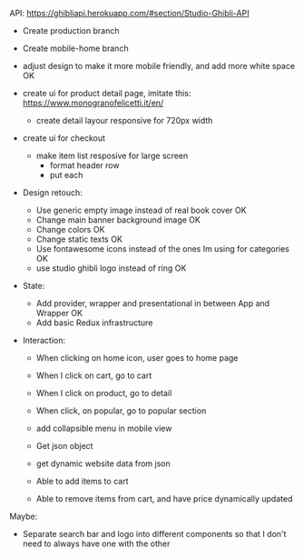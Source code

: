 API: https://ghibliapi.herokuapp.com/#section/Studio-Ghibli-API 

- Create production branch
- Create mobile-home branch

- adjust design to make it more mobile friendly, and add more white space OK
- create ui for product detail page, imitate this: https://www.monogranofelicetti.it/en/
    - create detail layour responsive for 720px width
- create ui for checkout
    - make item list resposive for large screen
        - format header row
        - put each

- Design retouch:
    - Use generic empty image instead of real book cover OK
    - Change main banner background image OK
    - Change colors OK
    - Change static texts OK
    - Use fontawesome icons instead of the ones Im using for categories OK
    - use studio ghibli logo instead of ring OK

- State:
    - Add provider, wrapper and presentational in between App and Wrapper OK
    - Add basic Redux infrastructure

- Interaction:
    - When clicking on home icon, user goes to home page
    - When I click on cart, go to cart
    - When I click on product, go to detail
    - When click, on popular, go to popular section

    - add collapsible menu in mobile view

    - Get json object
    - get dynamic website data from json

    - Able to add items to cart
    - Able to remove items from cart, and have price dynamically updated

Maybe:
- Separate search bar and logo into different components so that I don't need to always have one with the other